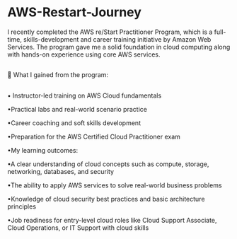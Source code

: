  # AWS-Restart-Journey

I recently completed the AWS re/Start Practitioner Program, which is a full-time, skills-development and career training initiative by Amazon Web Services. The program gave me a solid foundation in cloud computing along with hands-on experience using core AWS services.

##
🔹 What I gained from the program:
##

•	Instructor-led training on AWS Cloud fundamentals

•Practical labs and real-world scenario practice

•Career coaching and soft skills development

•Preparation for the AWS Certified Cloud Practitioner exam

•My learning outcomes:

•A clear understanding of cloud concepts such as compute, storage, networking, databases, and security

•The ability to apply AWS services to solve real-world business problems

•Knowledge of cloud security best practices and basic architecture principles

•Job readiness for entry-level cloud roles like Cloud Support Associate, Cloud Operations, or IT Support with cloud skills

##

